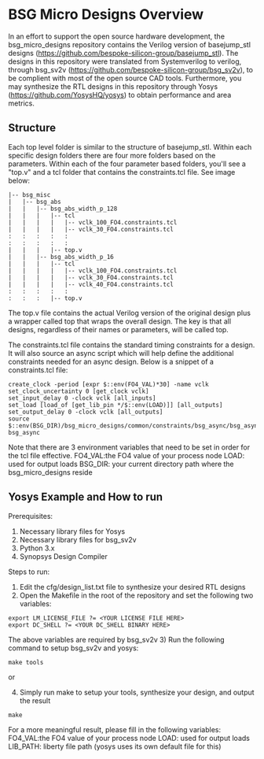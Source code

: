 # BSG Micro Designs Overview
In an effort to support the open source hardware development, the bsg_micro_designs repository contains the Verilog version of basejump_stl designs (https://github.com/bespoke-silicon-group/basejump_stl). The designs in this repository were translated from Systemverilog to verilog, through bsg_sv2v (https://github.com/bespoke-silicon-group/bsg_sv2v), to be complient with most of the open source CAD tools. Furthermore, you may synthesize the RTL designs in this repository through Yosys (https://github.com/YosysHQ/yosys) to obtain performance and area metrics. 

## Structure
Each top level folder is similar to the structure of basejump_stl. Within each specific design folders there are four more folders based on the parameters. Within each of the four parameter based folders, you'll see a "top.v" and a tcl folder that contains the constraints.tcl file. See image below:
```
|-- bsg_misc
|   |-- bsg_abs
|   |   |-- bsg_abs_width_p_128
|   |   |   |-- tcl
|   |   |   |   |-- vclk_100_FO4.constraints.tcl
|   |   |   |   |-- vclk_30_FO4.constraints.tcl
:   :   :   :   :
:   :   :   :   :
|   |   |   |-- top.v
|   |   |-- bsg_abs_width_p_16
|   |   |   |-- tcl
|   |   |   |   |-- vclk_100_FO4.constraints.tcl
|   |   |   |   |-- vclk_30_FO4.constraints.tcl
|   |   |   |   |-- vclk_40_FO4.constraints.tcl
:   :   :   :   :
:   :   :   |-- top.v
```
The top.v file contains the actual Verilog version of the original design plus a wrapper called top that wraps the overall design. The key is that all designs, regardless of their names or parameters, will be called top.

The constraints.tcl file contains the standard timing constraints for a design. It will also source an async script which will help define the additional constraints needed for an async design. Below is a snippet of a constraints.tcl file:

```
create_clock -period [expr $::env(FO4_VAL)*30] -name vclk
set_clock_uncertainty 0 [get_clock vclk]
set_input_delay 0 -clock vclk [all_inputs]
set_load [load_of [get_lib_pin */$::env(LOAD)]] [all_outputs]
set_output_delay 0 -clock vclk [all_outputs]
source $::env(BSG_DIR)/bsg_micro_designs/common/constraints/bsg_async/bsg_async.constraints.tcl
bsg_async
```
Note that there are 3 environment variables that need to be set in order for the tcl file effective. 
FO4_VAL:the FO4 value of your process node
LOAD: used for output loads
BSG_DIR: your current directory path where the bsg_micro_designs reside

## Yosys Example and How to run
Prerequisites:
1) Necessary library files for Yosys
2) Necessary library files for bsg_sv2v
3) Python 3.x
4) Synopsys Design Compiler

Steps to run:
1) Edit the cfg/design_list.txt file to synthesize your desired RTL designs
2) Open the Makefile in the root of the repository and set the following two variables:
```
export LM_LICENSE_FILE ?= <YOUR LICENSE FILE HERE>
export DC_SHELL ?= <YOUR DC_SHELL BINARY HERE>
```
The above variables are required by bsg_sv2v
3) Run the following command to setup bsg_sv2v and yosys:
```
make tools
```
or

4) Simply run make to setup your tools, synthesize your design, and output the result
```
make
```
For a more meaningful result, please fill in the following variables:
FO4_VAL:the FO4 value of your process node
LOAD: used for output loads
LIB_PATH: liberty file path (yosys uses its own default file for this)

